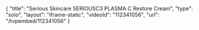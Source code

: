 {
    "title": "Serious Skincare SERIOUSC3 PLASMA C Restore Cream",
    "type": "solo",
    "layout": "iframe-static",
    "videoId": "112341056",
    "url": "\/tvpembed\/112341056"
}